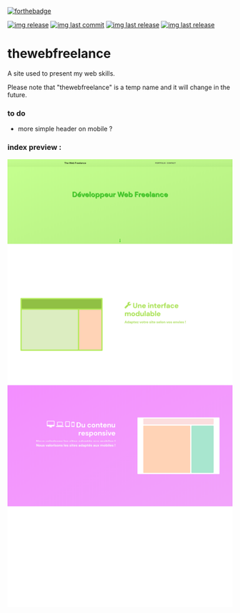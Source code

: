 [![forthebadge](https://forthebadge.com/images/badges/uses-html.svg)](https://forthebadge.com)

[![img release](https://img.shields.io/github/commit-activity/m/Ooggle/thewebfreelance.svg?sanitize=true&color=blue)](#)
[![img last commit](https://img.shields.io/github/last-commit/Ooggle/thewebfreelance.svg)](#)
[![img last release](https://img.shields.io/github/release/Ooggle/thewebfreelance.svg?color=red)](#)
[![img last release](https://img.shields.io/twitter/follow/Ooggule.svg?style=social)](https://twitter.com/Ooggule)

# thewebfreelance
A site used to present my web skills.

Please note that "thewebfreelance" is a temp name and it will change in the future.

### to do
- more simple header on mobile ?

### index preview :
![base sketch](assets/img/preview_0.5.png)

